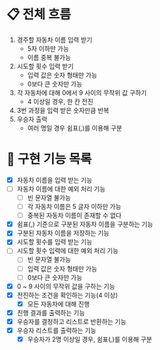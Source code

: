 # 📋 전체 흐름

1. 경주할 자동차 이름 입력 받기
   - 5자 이하만 가능
   - 이름 중복 불가능
2. 시도할 횟수 입력 받기
   - 입력 값은 숫자 형태만 가능
   - 0보다 큰 숫자만 가능
3. 각 자동차에 대해 0에서 9 사이의 무작위 값 구하기
   - 4 이상일 경우, 한 칸 전진
4. 3번 과정을 입력 받은 숫자만큼 반복
5. 우승자 출력
   - 여러 명일 경우 쉼표(,)를 이용해 구분

# 🚀 구현 기능 목록

- [x] 자동차 이름을 입력 받는 기능
- [ ] 자동차 이름에 대한 예외 처리 기능
  - [ ] 빈 문자열 불가능
  - [ ] 각 자동차 이름은 5 글자 이하만 가능
  - [ ] 중복된 자동차 이름이 존재할 수 없다
- [x] 쉼표(,) 기준으로 구분된 자동차 이름을 구분하는 기능
- [x] 구분된 자동차 이름을 저장하는 기능
- [x] 시도할 횟수를 입력 받는 기능
- [ ] 시도할 횟수 입력에 대한 예외 처리 기능
  - [ ] 빈 문자열 불가능
  - [ ] 입력 값은 숫자 형태만 가능
  - [ ] 0보다 큰 숫자만 가능
- [x] 0 ~ 9 사이의 무작위 값을 구하는 기능
- [x] 전진하는 조건을 확인하는 기능(4 이상)
  - [x] 모든 자동차에 대해 진행
- [x] 진행 결과를 출력하는 기능
- [x] 우승자를 결정하고 리스트로 반환하는 기능
- [x] 우승자 리스트를 출력하는 기능
  - [x] 우승자가 2명 이상일 경우, 쉼표(,)를 이용해 구분
